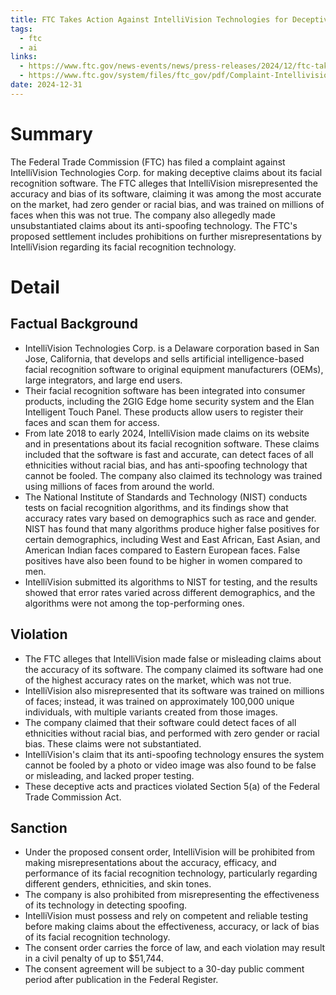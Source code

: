 ```yaml
---
title: FTC Takes Action Against IntelliVision Technologies for Deceptive Claims About its Facial Recognition Software
tags:
  - ftc
  - ai
links:
  - https://www.ftc.gov/news-events/news/press-releases/2024/12/ftc-takes-action-against-intellivision-technologies-deceptive-claims-about-its-facial-recognition
  - https://www.ftc.gov/system/files/ftc_gov/pdf/Complaint-IntellivisionTechCorp.pdf
date: 2024-12-31
---
```

# Summary

The Federal Trade Commission (FTC) has filed a complaint against IntelliVision Technologies Corp. for making deceptive claims about its facial recognition software. The FTC alleges that IntelliVision misrepresented the accuracy and bias of its software, claiming it was among the most accurate on the market, had zero gender or racial bias, and was trained on millions of faces when this was not true. The company also allegedly made unsubstantiated claims about its anti-spoofing technology. The FTC's proposed settlement includes prohibitions on further misrepresentations by IntelliVision regarding its facial recognition technology.

# Detail

## Factual Background

- IntelliVision Technologies Corp. is a Delaware corporation based in San Jose, California, that develops and sells artificial intelligence-based facial recognition software to original equipment manufacturers (OEMs), large integrators, and large end users.
- Their facial recognition software has been integrated into consumer products, including the 2GIG Edge home security system and the Elan Intelligent Touch Panel. These products allow users to register their faces and scan them for access.
- From late 2018 to early 2024, IntelliVision made claims on its website and in presentations about its facial recognition software. These claims included that the software is fast and accurate, can detect faces of all ethnicities without racial bias, and has anti-spoofing technology that cannot be fooled. The company also claimed its technology was trained using millions of faces from around the world.
- The National Institute of Standards and Technology (NIST) conducts tests on facial recognition algorithms, and its findings show that accuracy rates vary based on demographics such as race and gender. NIST has found that many algorithms produce higher false positives for certain demographics, including West and East African, East Asian, and American Indian faces compared to Eastern European faces. False positives have also been found to be higher in women compared to men.
- IntelliVision submitted its algorithms to NIST for testing, and the results showed that error rates varied across different demographics, and the algorithms were not among the top-performing ones.

## Violation

- The FTC alleges that IntelliVision made false or misleading claims about the accuracy of its software. The company claimed its software had one of the highest accuracy rates on the market, which was not true.
- IntelliVision also misrepresented that its software was trained on millions of faces; instead, it was trained on approximately 100,000 unique individuals, with multiple variants created from those images.
- The company claimed that their software could detect faces of all ethnicities without racial bias, and performed with zero gender or racial bias. These claims were not substantiated.
- IntelliVision's claim that its anti-spoofing technology ensures the system cannot be fooled by a photo or video image was also found to be false or misleading, and lacked proper testing.
- These deceptive acts and practices violated Section 5(a) of the Federal Trade Commission Act.

## Sanction

- Under the proposed consent order, IntelliVision will be prohibited from making misrepresentations about the accuracy, efficacy, and performance of its facial recognition technology, particularly regarding different genders, ethnicities, and skin tones.
- The company is also prohibited from misrepresenting the effectiveness of its technology in detecting spoofing.
- IntelliVision must possess and rely on competent and reliable testing before making claims about the effectiveness, accuracy, or lack of bias of its facial recognition technology.
- The consent order carries the force of law, and each violation may result in a civil penalty of up to $51,744.
- The consent agreement will be subject to a 30-day public comment period after publication in the Federal Register.